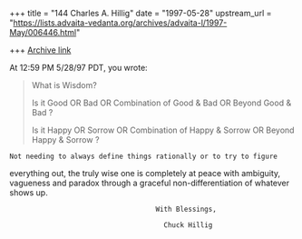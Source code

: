 +++
title = "144 Charles A. Hillig"
date = "1997-05-28"
upstream_url = "https://lists.advaita-vedanta.org/archives/advaita-l/1997-May/006446.html"

+++
[Archive link](https://lists.advaita-vedanta.org/archives/advaita-l/1997-May/006446.html)

At 12:59 PM 5/28/97 PDT, you wrote:
>What is Wisdom?
>
>Is it Good OR Bad OR Combination of Good & Bad OR Beyond Good & Bad ?
>
>Is it Happy OR Sorrow OR Combination of Happy & Sorrow OR Beyond Happy & Sorrow
>?


    Not needing to always define things rationally or to try to figure
everything out,  the truly wise one is completely at peace with ambiguity,
vagueness and paradox through a graceful non-differentiation of whatever
shows up.

                                        With Blessings,

                                          Chuck Hillig

